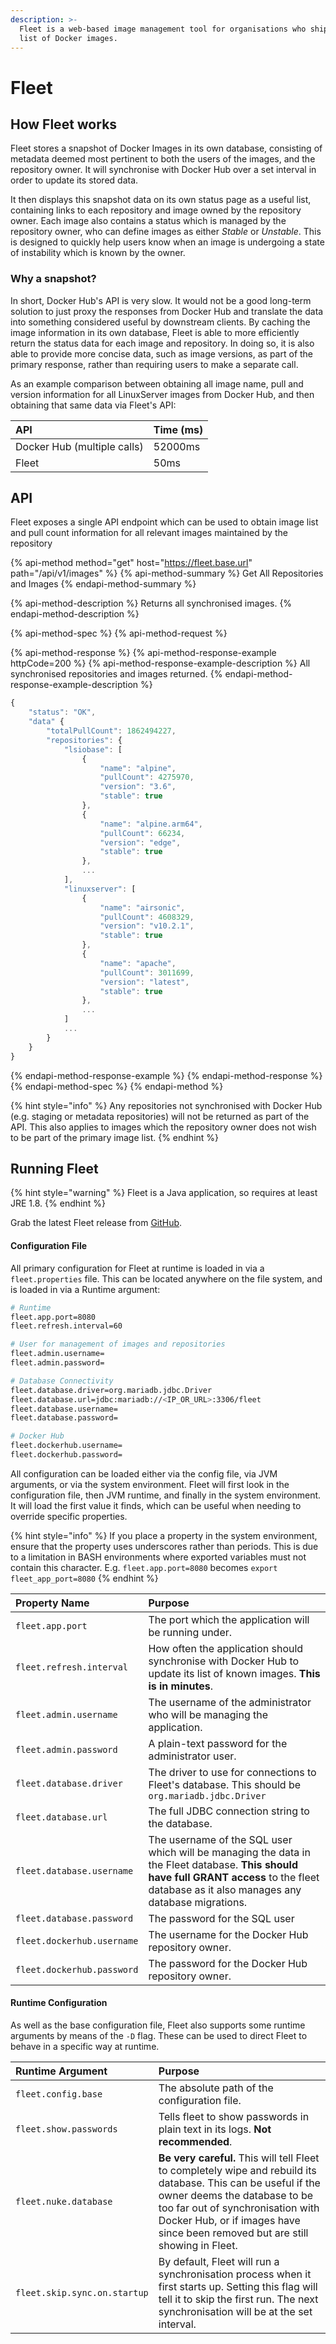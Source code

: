 ```yaml
---
description: >-
  Fleet is a web-based image management tool for organisations who ship a large
  list of Docker images.
---
```


# Fleet

## How Fleet works

Fleet stores a snapshot of Docker Images in its own database, consisting of metadata deemed most pertinent to both the users of the images, and the repository owner. It will synchronise with Docker Hub over a set interval in order to update its stored data.

It then displays this snapshot data on its own status page as a useful list, containing links to each repository and image owned by the repository owner. Each image also contains a status which is managed by the repository owner, who can define images as either _Stable_ or _Unstable_. This is designed to quickly help users know when an image is undergoing a state of instability which is known by the owner.

### Why a snapshot?

In short, Docker Hub's API is very slow. It would not be a good long-term solution to just proxy the responses from Docker Hub and translate the data into something considered useful by downstream clients. By caching the image information in its own database, Fleet is able to more efficiently return the status data for each image and repository. In doing so, it is also able to provide more concise data, such as image versions, as part of the primary response, rather than requiring users to make a separate call.

As an example comparison between obtaining all image name, pull and version information for all LinuxServer images from Docker Hub, and then obtaining that same data via Fleet's API:

| API | Time \(ms\) |
| :--- | :--- |
| Docker Hub \(multiple calls\) | 52000ms |
| Fleet | 50ms |

## API

Fleet exposes a single API endpoint which can be used to obtain image list and pull count information for all relevant images maintained by the repository 

{% api-method method="get" host="https://fleet.base.url" path="/api/v1/images" %}
{% api-method-summary %}
Get All Repositories and Images
{% endapi-method-summary %}

{% api-method-description %}
Returns all synchronised images.
{% endapi-method-description %}

{% api-method-spec %}
{% api-method-request %}

{% api-method-response %}
{% api-method-response-example httpCode=200 %}
{% api-method-response-example-description %}
All synchronised repositories and images returned.
{% endapi-method-response-example-description %}

```javascript
{
    "status": "OK",
    "data" {
        "totalPullCount": 1862494227,
        "repositories": {
            "lsiobase": [
                {
                    "name": "alpine",
                    "pullCount": 4275970,
                    "version": "3.6",
                    "stable": true
                },
                {
                    "name": "alpine.arm64",
                    "pullCount": 66234,
                    "version": "edge",
                    "stable": true
                },
                ...
            ],
            "linuxserver": [
                {
                    "name": "airsonic",
                    "pullCount": 4608329,
                    "version": "v10.2.1",
                    "stable": true
                },
                {
                    "name": "apache",
                    "pullCount": 3011699,
                    "version": "latest",
                    "stable": true
                },
                ...
            ]
            ...
        }
    }
}
```
{% endapi-method-response-example %}
{% endapi-method-response %}
{% endapi-method-spec %}
{% endapi-method %}

{% hint style="info" %}
Any repositories not synchronised with Docker Hub \(e.g. staging or metadata repositories\) will not be returned as part of the API. This also applies to images which the repository owner does not wish to be part of the primary image list.
{% endhint %}

## Running Fleet

{% hint style="warning" %}
Fleet is a Java application, so requires at least JRE 1.8.
{% endhint %}

Grab the latest Fleet release from [GitHub](https://github.com/linuxserver/fleet/releases).

#### Configuration File

All primary configuration for Fleet at runtime is loaded in via a `fleet.properties` file. This can be located anywhere on the file system, and is loaded in via a Runtime argument:

```bash
# Runtime
fleet.app.port=8080
fleet.refresh.interval=60

# User for management of images and repositories
fleet.admin.username=
fleet.admin.password=

# Database Connectivity
fleet.database.driver=org.mariadb.jdbc.Driver
fleet.database.url=jdbc:mariadb://<IP_OR_URL>:3306/fleet
fleet.database.username=
fleet.database.password=

# Docker Hub
fleet.dockerhub.username=
fleet.dockerhub.password=
```

All configuration can be loaded either via the config file, via JVM arguments, or via the system environment. Fleet will first look in the configuration file, then JVM runtime, and finally in the system environment. It will load the first value it finds, which can be useful when needing to override specific properties.

{% hint style="info" %}
If you place a property in the system environment, ensure that the property uses underscores rather than periods. This is due to a limitation in BASH environments where exported variables must not contain this character. E.g. `fleet.app.port=8080` becomes `export fleet_app_port=8080`
{% endhint %}

| Property Name | Purpose |
| :--- | :--- |
| `fleet.app.port` | The port which the application will be running under. |
| `fleet.refresh.interval` | How often the application should synchronise with Docker Hub to update its list of known images. **This is in minutes**. |
| `fleet.admin.username` | The username of the administrator who will be managing the application. |
| `fleet.admin.password` | A plain-text password for the administrator user. |
| `fleet.database.driver` | The driver to use for connections to Fleet's database. This should be `org.mariadb.jdbc.Driver` |
| `fleet.database.url` | The full JDBC connection string to the database. |
| `fleet.database.username` | The username of the SQL user which will be managing the data in the Fleet database. **This should have full GRANT access** to the fleet database as it also manages any database migrations. |
| `fleet.database.password` | The password for the SQL user |
| `fleet.dockerhub.username` | The username for the Docker Hub repository owner. |
| `fleet.dockerhub.password` | The password for the Docker Hub repository owner. |

#### Runtime Configuration

As well as the base configuration file, Fleet also supports some runtime arguments by means of the `-D` flag. These can be used to direct Fleet to behave in a specific way at runtime.

| Runtime Argument | Purpose |
| :--- | :--- |
| `fleet.config.base` | The absolute path of the configuration file. |
| `fleet.show.passwords` | Tells fleet to show passwords in plain text in its logs. **Not recommended**. |
| `fleet.nuke.database` | **Be very careful.** This will tell Fleet to completely wipe and rebuild its database. This can be useful if the owner deems the database to be too far out of synchronisation with Docker Hub, or if images have since been removed but are still showing in Fleet. |
| `fleet.skip.sync.on.startup` | By default, Fleet will run a synchronisation process when it first starts up. Setting this flag will tell it to skip the first run. The next synchronisation will be at the set interval. |

